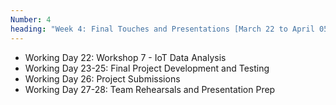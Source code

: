 ```yaml
---
Number: 4
heading: "Week 4: Final Touches and Presentations [March 22 to April 05, 2024]"
---
```


- Working Day 22: Workshop 7 - IoT Data Analysis
- Working Day 23-25: Final Project Development and Testing
- Working Day 26: Project Submissions
- Working Day 27-28: Team Rehearsals and Presentation Prep

